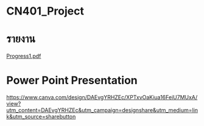 # CN401_Project
# รายงาน
[Progress1.pdf](https://github.com/wtktime/CN401_Project/files/7551741/Progress1.pdf)

# Power Point Presentation
https://www.canva.com/design/DAEvgYRHZEc/XPTxvOaKiua16FeiU7MUxA/view?utm_content=DAEvgYRHZEc&utm_campaign=designshare&utm_medium=link&utm_source=sharebutton
